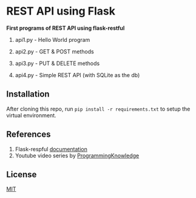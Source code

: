 # REST API using Flask

**First programs of REST API using flask-restful**

1. api1.py - Hello World program

2. api2.py - GET & POST methods

3. api3.py - PUT & DELETE methods

4. api4.py - Simple REST API (with SQLite as the db)

## Installation

After cloning this repo, run ` pip install -r requirements.txt ` to setup the virtual environment. 

## References

1. Flask-respful [documentation](https://flask-restful.readthedocs.io/en/latest/)
2. Youtube video series by [ProgrammingKnowledge](https://www.youtube.com/watch?v=kENidSltTuA&list=PLS1QulWo1RIYbSv5_R2I_QbAcvbyqBCun&index=2)

## License

[MIT](https://github.com/Nishanth-Gobi/REST-API-using-Flask/blob/master/LICENSE)
